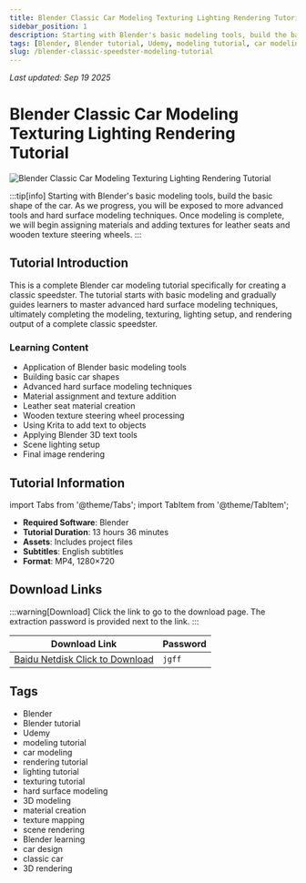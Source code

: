 ```yaml
---
title: Blender Classic Car Modeling Texturing Lighting Rendering Tutorial Udemy – Create a Classic Speedster with Blender
sidebar_position: 1
description: Starting with Blender's basic modeling tools, build the basic shape of the car, learn advanced hard surface modeling techniques, assign materials and add textures for leather seats and wooden texture steering wheels, set up lighting and render final images.
tags: [Blender, Blender tutorial, Udemy, modeling tutorial, car modeling, rendering tutorial, lighting tutorial, texturing tutorial, hard surface modeling, 3D modeling]
slug: /blender-classic-speedster-modeling-tutorial
---
```

<!--Above is frontmatter Part-generate depend on content meet Google Seo, you need to balance automation efficiency with Google's core ranking factors—especially E-E-A-T (Experience, Expertise, Authoritativeness, Trustworthiness) -->
*Last updated: Sep 19 2025*<!--generate depend on file modified time -->

<!--First Part-This is Title -->
# Blender Classic Car Modeling Texturing Lighting Rendering Tutorial

<!--Second Part-This is First Banner -->
![Blender Classic Car Modeling Texturing Lighting Rendering Tutorial](https://www.gfxcamp.com/wp-content/uploads/2025/09/Create-a-Classic-Speedster-with-Blender.jpg)

:::tip[info]
Starting with Blender's basic modeling tools, build the basic shape of the car. As we progress, you will be exposed to more advanced tools and hard surface modeling techniques. Once modeling is complete, we will begin assigning materials and adding textures for leather seats and wooden texture steering wheels.
:::

## Tutorial Introduction

This is a complete Blender car modeling tutorial specifically for creating a classic speedster. The tutorial starts with basic modeling and gradually guides learners to master advanced hard surface modeling techniques, ultimately completing the modeling, texturing, lighting setup, and rendering output of a complete classic speedster.

### Learning Content

- Application of Blender basic modeling tools
- Building basic car shapes
- Advanced hard surface modeling techniques
- Material assignment and texture addition
- Leather seat material creation
- Wooden texture steering wheel processing
- Using Krita to add text to objects
- Applying Blender 3D text tools
- Scene lighting setup
- Final image rendering

## Tutorial Information

import Tabs from '@theme/Tabs';
import TabItem from '@theme/TabItem';

<Tabs>
  <TabItem value="info" label="Basic Information" default>
    <ul>
      <li><strong>Required Software</strong>: Blender</li>
      <li><strong>Tutorial Duration</strong>: 13 hours 36 minutes</li>
      <li><strong>Assets</strong>: Includes project files</li>
      <li><strong>Subtitles</strong>: English subtitles</li>
      <li><strong>Format</strong>: MP4, 1280×720</li>
    </ul>
  </TabItem>
</Tabs>

## Download Links

:::warning[Download]
Click the link to go to the download page. The extraction password is provided next to the link.
:::

| Download Link | Password |
|---------------|----------|
| [Baidu Netdisk Click to Download](https://pan.baidu.com/s/1MxR_ZYSgi3Xc3AfXmxV3Iw?pwd=jgff) | `jgff` |


## Tags

- Blender
- Blender tutorial
- Udemy
- modeling tutorial
- car modeling
- rendering tutorial
- lighting tutorial
- texturing tutorial
- hard surface modeling
- 3D modeling
- material creation
- texture mapping
- scene rendering
- Blender learning
- car design
- classic car
- 3D rendering
